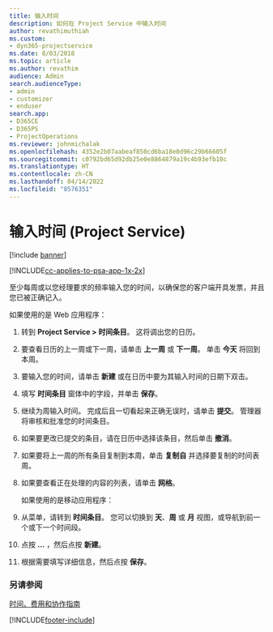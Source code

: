 ```yaml
---
title: 输入时间
description: 如何在 Project Service 中输入时间
author: revathimuthiah
ms.custom:
- dyn365-projectservice
ms.date: 8/03/2018
ms.topic: article
ms.author: revathim
audience: Admin
search.audienceType:
- admin
- customizer
- enduser
search.app:
- D365CE
- D365PS
- ProjectOperations
ms.reviewer: johnmichalak
ms.openlocfilehash: 4352e2b07aabeaf850cd6ba18e0d96c29b66605f
ms.sourcegitcommit: c0792bd65d92db25e0e8864879a19c4b93efb10c
ms.translationtype: HT
ms.contentlocale: zh-CN
ms.lasthandoff: 04/14/2022
ms.locfileid: "8576351"
---
```

# <a name="enter-time-project-service"></a>输入时间 (Project Service)

[!include [banner](../includes/psa-now-project-operations.md)]

[!INCLUDE[cc-applies-to-psa-app-1x-2x](../includes/cc-applies-to-psa-app-1x-2x.md)]

至少每周或以您经理要求的频率输入您的时间，以确保您的客户端开具发票，并且您已被正确记入。  
  
 如果使用的是 Web 应用程序：  
  
1. 转到 **Project Service > 时间条目**。 这将调出您的日历。  
  
2. 要查看日历的上一周或下一周，请单击 **上一周** 或 **下一周**。 单击 **今天** 将回到本周。  
  
3. 要输入您的时间，请单击 **新建** 或在日历中要为其输入时间的日期下双击。  
  
4. 填写 **时间条目** 窗体中的字段，并单击 **保存**。  
  
5. 继续为周输入时间。 完成后且一切看起来正确无误时，请单击 **提交**。 管理器将审核和批准您的时间条目。  
  
6. 如果要更改已提交的条目，请在日历中选择该条目，然后单击 **撤消**。  
  
7. 如果要将上一周的所有条目复制到本周，单击 **复制自** 并选择要复制的时间表周。  
  
8. 如果要查看正在处理的内容的列表，请单击 **网格**。  
  
   如果使用的是移动应用程序：  
  
9. 从菜单，请转到 **时间条目**。     您可以切换到 **天**、**周** 或 **月** 视图，或导航到前一个或下一个时间段。  
  
10. 点按 **…** ，然后点按 **新建**。  
  
11. 根据需要填写详细信息，然后点按 **保存**。  
  
### <a name="see-also"></a>另请参阅  
 [时间、费用和协作指南](../psa/time-expense-collaboration-guide.md)


[!INCLUDE[footer-include](../includes/footer-banner.md)]
